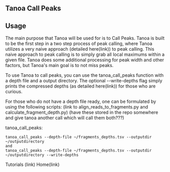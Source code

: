 Tanoa Call Peaks
---

Usage
---

The main purpose that Tanoa will be used for is to Call Peaks. Tanoa is built to be the first step in a two 
step process of peak calling, where Tanoa utilizes a very naive approach (detailed here(link)) to peak calling.
This naive approach to peak calling is to simply grab all local maximums within a given file. Tanoa does some
additional processing for peak width and other factors, but Tanoa's main goal is to not miss peaks. 

To use Tanoa to call peaks, you can use the tanoa_call_peaks function with a depth file and a output 
directory. The optional --write-depths flag simply prints the compressed depths (as detailed here(link)) 
for those who are curious.  

For those who do not have a depth file ready, one can be formulated by using the following scripts:
    (link to align_reads_to_fragments.py and calculate_fragment_depth.py)
    (have these stored in the repo somewhere and give tanoa another call which will call them both???)

   tanoa_call_peaks:    
   
    tanoa_call_peaks --depth-file ~/fragments_depths.tsv --outputdir ~/outputdirectory
    and
    tanoa_call_peaks --depth-file ~/fragments_depths.tsv --outputdir ~/outputdirectory --write-depths

Tutorials (link)
Home(link)